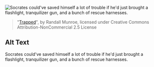 ![Socrates could've saved himself a lot of trouble if he'd just brought a flashlight, tranquilizer gun, and a bunch of rescue harnesses.](https://imgs.xkcd.com/comics/trapped.png)
> "[Trapped](https://xkcd.com/876/)", by Randall Munroe, licensed under Creative Commons Attribution-NonCommercial 2.5 License

## Alt Text
Socrates could've saved himself a lot of trouble if he'd just brought a flashlight, tranquilizer gun, and a bunch of rescue harnesses.
